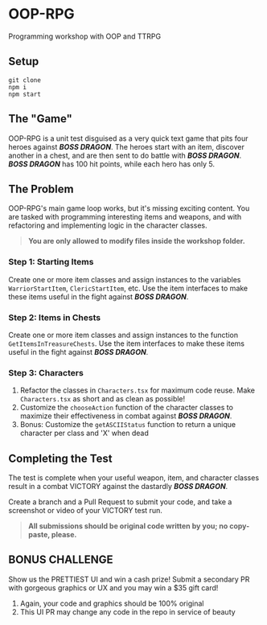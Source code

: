 # OOP-RPG
Programming workshop with OOP and TTRPG

## Setup
```
git clone
npm i
npm start
```

## The "Game"

OOP-RPG is a unit test disguised as a very quick text game that pits four heroes against **_BOSS DRAGON_**. The heroes start with an item, discover another in a chest, and are then sent to do battle with **_BOSS DRAGON_**. **_BOSS DRAGON_** has 100 hit points, while each hero has only 5.

## The Problem

OOP-RPG's main game loop works, but it's missing exciting content. You are tasked with programming interesting items and weapons, and with refactoring and implementing logic in the character classes.

> **You are only allowed to modify files inside the workshop folder.**

### Step 1: Starting Items

Create one or more item classes and assign instances to the variables `WarriorStartItem`, `ClericStartItem`, etc. Use the item interfaces to make these items useful in the fight against **_BOSS DRAGON_**.

### Step 2: Items in Chests

Create one or more item classes and assign instances to the function `GetItemsInTreasureChests`. Use the item interfaces to make these items useful in the fight against **_BOSS DRAGON_**.

### Step 3: Characters

1. Refactor the classes in `Characters.tsx` for maximum code reuse. Make `Characters.tsx` as short and as clean as possible!
1. Customize the `chooseAction` function of the character classes to maximize their effectiveness in combat against **_BOSS DRAGON_**.
1. Bonus: Customize the `getASCIIStatus` function to return a unique character per class and 'X' when dead

## Completing the Test

The test is complete when your useful weapon, item, and character classes result in a combat VICTORY against the dastardly **_BOSS DRAGON_**.

Create a branch and a Pull Request to submit your code, and take a screenshot or video of your VICTORY test run.

> **All submissions should be original code written by you; no copy-paste, please.**

## BONUS CHALLENGE

Show us the PRETTIEST UI and win a cash prize! Submit a secondary PR with gorgeous graphics or UX and you may win a $35 gift card! 

1. Again, your code and graphics should be 100% original
1. This UI PR may change any code in the repo in service of beauty